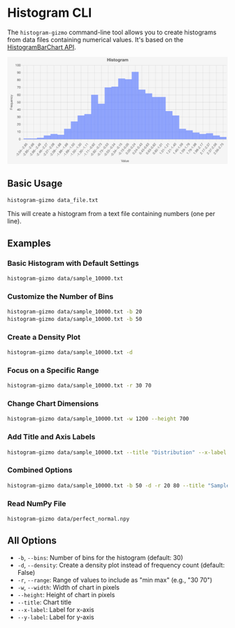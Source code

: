 # Histogram CLI

The `histogram-gizmo` command-line tool allows you to create histograms from data files containing numerical values. It's based on the [HistogramBarChart API](../api/histogram.md).

![Sample Histogram](../screenshots/histogram.png)

## Basic Usage

```bash
histogram-gizmo data_file.txt
```

This will create a histogram from a text file containing numbers (one per line).

## Examples

### Basic Histogram with Default Settings

```bash
histogram-gizmo data/sample_10000.txt
```

### Customize the Number of Bins

```bash
histogram-gizmo data/sample_10000.txt -b 20
histogram-gizmo data/sample_10000.txt -b 50
```

### Create a Density Plot

```bash
histogram-gizmo data/sample_10000.txt -d
```

### Focus on a Specific Range

```bash
histogram-gizmo data/sample_10000.txt -r 30 70
```

### Change Chart Dimensions

```bash
histogram-gizmo data/sample_10000.txt -w 1200 --height 700
```

### Add Title and Axis Labels

```bash
histogram-gizmo data/sample_10000.txt --title "Distribution" --x-label "Value" --y-label "Frequency"
```

### Combined Options

```bash
histogram-gizmo data/sample_10000.txt -b 50 -d -r 20 80 --title "Sample Data Distribution" -w 1000 --height 600 --x-label "Sample Values" --y-label "Probability Density"
```

### Read NumPy File

```bash
histogram-gizmo data/perfect_normal.npy
```

## All Options

- `-b`, `--bins`: Number of bins for the histogram (default: 30)
- `-d`, `--density`: Create a density plot instead of frequency count (default: False)
- `-r`, `--range`: Range of values to include as "min max" (e.g., "30 70")
- `-w`, `--width`: Width of chart in pixels
- `--height`: Height of chart in pixels
- `--title`: Chart title
- `--x-label`: Label for x-axis
- `--y-label`: Label for y-axis

